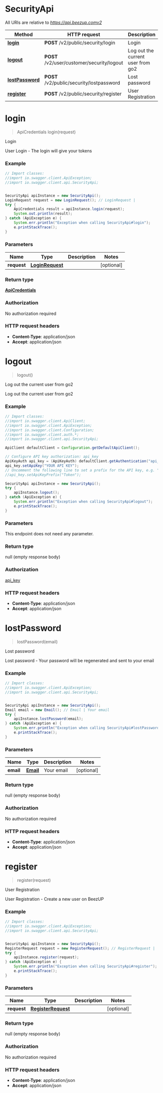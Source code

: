 # SecurityApi

All URIs are relative to *https://api.beezup.comv2*

Method | HTTP request | Description
------------- | ------------- | -------------
[**login**](SecurityApi.md#login) | **POST** /v2/public/security/login | Login
[**logout**](SecurityApi.md#logout) | **POST** /v2/user/customer/security/logout | Log out the current user from go2
[**lostPassword**](SecurityApi.md#lostPassword) | **POST** /v2/public/security/lostpassword | Lost password
[**register**](SecurityApi.md#register) | **POST** /v2/public/security/register | User Registration


<a name="login"></a>
# **login**
> ApiCredentials login(request)

Login

User Login - The login will give your tokens

### Example
```java
// Import classes:
//import io.swagger.client.ApiException;
//import io.swagger.client.api.SecurityApi;


SecurityApi apiInstance = new SecurityApi();
LoginRequest request = new LoginRequest(); // LoginRequest | 
try {
    ApiCredentials result = apiInstance.login(request);
    System.out.println(result);
} catch (ApiException e) {
    System.err.println("Exception when calling SecurityApi#login");
    e.printStackTrace();
}
```

### Parameters

Name | Type | Description  | Notes
------------- | ------------- | ------------- | -------------
 **request** | [**LoginRequest**](LoginRequest.md)|  | [optional]

### Return type

[**ApiCredentials**](ApiCredentials.md)

### Authorization

No authorization required

### HTTP request headers

 - **Content-Type**: application/json
 - **Accept**: application/json

<a name="logout"></a>
# **logout**
> logout()

Log out the current user from go2

Log out the current user from go2

### Example
```java
// Import classes:
//import io.swagger.client.ApiClient;
//import io.swagger.client.ApiException;
//import io.swagger.client.Configuration;
//import io.swagger.client.auth.*;
//import io.swagger.client.api.SecurityApi;

ApiClient defaultClient = Configuration.getDefaultApiClient();

// Configure API key authorization: api_key
ApiKeyAuth api_key = (ApiKeyAuth) defaultClient.getAuthentication("api_key");
api_key.setApiKey("YOUR API KEY");
// Uncomment the following line to set a prefix for the API key, e.g. "Token" (defaults to null)
//api_key.setApiKeyPrefix("Token");

SecurityApi apiInstance = new SecurityApi();
try {
    apiInstance.logout();
} catch (ApiException e) {
    System.err.println("Exception when calling SecurityApi#logout");
    e.printStackTrace();
}
```

### Parameters
This endpoint does not need any parameter.

### Return type

null (empty response body)

### Authorization

[api_key](../README.md#api_key)

### HTTP request headers

 - **Content-Type**: application/json
 - **Accept**: application/json

<a name="lostPassword"></a>
# **lostPassword**
> lostPassword(email)

Lost password

Lost password - Your password will be regenerated and sent to your email

### Example
```java
// Import classes:
//import io.swagger.client.ApiException;
//import io.swagger.client.api.SecurityApi;


SecurityApi apiInstance = new SecurityApi();
Email email = new Email(); // Email | Your email
try {
    apiInstance.lostPassword(email);
} catch (ApiException e) {
    System.err.println("Exception when calling SecurityApi#lostPassword");
    e.printStackTrace();
}
```

### Parameters

Name | Type | Description  | Notes
------------- | ------------- | ------------- | -------------
 **email** | [**Email**](Email.md)| Your email | [optional]

### Return type

null (empty response body)

### Authorization

No authorization required

### HTTP request headers

 - **Content-Type**: application/json
 - **Accept**: application/json

<a name="register"></a>
# **register**
> register(request)

User Registration

User Registration - Create a new user on BeezUP

### Example
```java
// Import classes:
//import io.swagger.client.ApiException;
//import io.swagger.client.api.SecurityApi;


SecurityApi apiInstance = new SecurityApi();
RegisterRequest request = new RegisterRequest(); // RegisterRequest | 
try {
    apiInstance.register(request);
} catch (ApiException e) {
    System.err.println("Exception when calling SecurityApi#register");
    e.printStackTrace();
}
```

### Parameters

Name | Type | Description  | Notes
------------- | ------------- | ------------- | -------------
 **request** | [**RegisterRequest**](RegisterRequest.md)|  | [optional]

### Return type

null (empty response body)

### Authorization

No authorization required

### HTTP request headers

 - **Content-Type**: application/json
 - **Accept**: application/json

